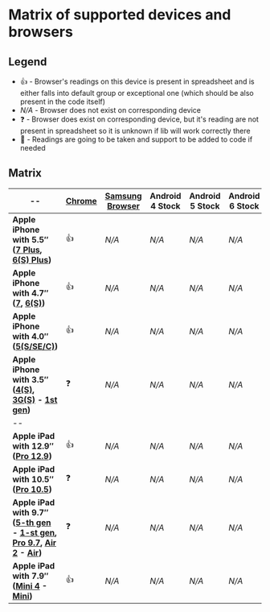 # Matrix of supported devices and browsers
## Legend
- :+1: - Browser's readings on this device is present in spreadsheet and is either falls into default group or 
exceptional one (which should be also present in the code itself)
- _N/A_ - Browser does not exist on corresponding device
- :question: - Browser does exist on corresponding device, but it's reading are not present in spreadsheet 
so it is unknown if lib will work correctly there
- :construction: - Readings are going to be taken and support to be added to code if needed

## Matrix
-- | [Chrome](https://en.wikipedia.org/wiki/Google_Chrome) | [Samsung Browser](https://en.wikipedia.org/wiki/Samsung_Internet_for_Android) | Android 4 Stock | Android 5 Stock | Android 6 Stock | [Safari](https://en.wikipedia.org/wiki/Safari_(web_browser)) | [UC](https://en.wikipedia.org/wiki/UC_Browser) | [FF](https://en.wikipedia.org/wiki/Firefox_for_Mobile) | [Opera](https://en.wikipedia.org/wiki/Opera_Mobile) | [QQ](https://play.google.com/store/apps/details?id=com.tencent.mtt.intl) | [DU](https://play.google.com/store/apps/details?id=com.baidu.browser.inter)
------------ | ------------- | -------------- | ------------- | -------------- | ------------- | -------------- | ------------- | ------------- | ------------- | ------------- | ------------- 
**Apple iPhone with 5.5″ ([7 Plus](http://www.gsmarena.com/apple_iphone_7_plus-8065.php), [6(S) Plus](http://www.gsmarena.com/apple_iphone_6s_plus-7243.php))** | :+1: | _N/A_ | _N/A_ | _N/A_ | _N/A_ | :+1: | :question: | :construction: | :construction: | :construction: | :construction: 
**Apple iPhone with 4.7″ ([7](http://www.gsmarena.com/apple_iphone_7-8064.php), [6(S)](http://www.gsmarena.com/apple_iphone_6s-7242.php))** | :+1: | _N/A_ | _N/A_ | _N/A_ | _N/A_ | :+1: | :question: | :construction: | :construction: | :construction: | :construction: 
**Apple iPhone with 4.0″ ([5(S/SE/C)](http://www.gsmarena.com/apple_iphone_5s-5685.php))** | :+1: | _N/A_ | _N/A_ | _N/A_ | _N/A_ | :+1: | :question: | :construction: | :construction: | :construction: | :construction: 
**Apple iPhone with 3.5″ ([4(S)](http://www.gsmarena.com/apple_iphone_4s-4212.php), [3G(S)](http://www.gsmarena.com/apple_iphone_3gs-2826.php) - [1st gen](http://www.gsmarena.com/apple_iphone-1827.php))** | :question: | _N/A_ | _N/A_ | _N/A_ | _N/A_ | :question: | :question: | :construction: | :construction: | :construction: | :construction: 
-- | | | | | | | | | | | | 
**Apple iPad with 12.9″ ([Pro 12.9](http://www.gsmarena.com/apple_ipad_pro_12_9-8717.php))** | :+1: | _N/A_ | _N/A_ | _N/A_ | _N/A_ | :+1: | :question: | :construction: | :construction: | :construction: | :construction: 
**Apple iPad with 10.5″ ([Pro 10.5](http://www.gsmarena.com/apple_ipad_pro_10_5-8716.php))** | :question: | _N/A_ | _N/A_ | _N/A_ | _N/A_ | :question: | :question: | :construction: | :construction: | :construction: | :construction: 
**Apple iPad with 9.7″ ([5-th gen](http://www.gsmarena.com/apple_ipad_9_7-8620.php) - [1-st gen](http://www.gsmarena.com/apple_ipad_wi_fi-3828.php), [Pro 9.7](http://www.gsmarena.com/apple_ipad_pro_9_7-7984.php), [Air 2](http://www.gsmarena.com/apple_ipad_air_2-6742.php) - [Air](http://www.gsmarena.com/apple_ipad_air-5797.php))** | :question: | _N/A_ | _N/A_ | _N/A_ | _N/A_ | :question: | :question: | :construction: | :construction: | :construction: | :construction: 
**Apple iPad with 7.9″ ([Mini 4](http://www.gsmarena.com/apple_ipad_mini_4-7561.php) - [Mini](http://www.gsmarena.com/apple_ipad_mini_wi_fi_+_cellular-5061.php))** | :+1: | _N/A_ | _N/A_ | _N/A_ | _N/A_ | :+1: | :question: | :construction: | :construction: | :construction: | :construction: 